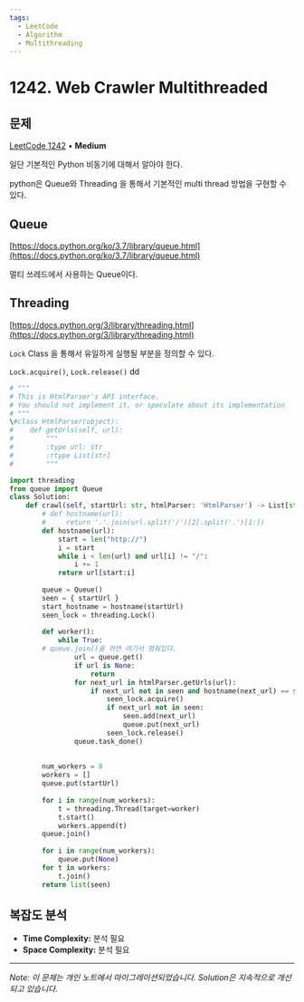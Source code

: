 ```yaml
---
tags:
  - LeetCode
  - Algorithm
  - Multithreading
---
```


# 1242. Web Crawler Multithreaded

## 문제

[LeetCode 1242](https://leetcode.com/problems/web-crawler-multithreaded/) • **Medium**

일단 기본적인 Python 비동기에 대해서 알아야 한다.

python은 Queue와 Threading 을 통해서 기본적인 multi thread 방법을 구현할 수 있다.

## Queue

[https://docs.python.org/ko/3.7/library/queue.html](https://docs.python.org/ko/3.7/library/queue.html)

멀티 쓰레드에서 사용하는 Queue이다.

## Threading

[https://docs.python.org/3/library/threading.html](https://docs.python.org/3/library/threading.html)

`Lock` Class 을 통해서 유일하게 실행될 부분을 정의할 수 있다.

`Lock.acquire()`, `Lock.release()` dd

```python
# """
# This is HtmlParser's API interface.
# You should not implement it, or speculate about its implementation
# """
\#class HtmlParser(object):
#    def getUrls(self, url):
#        """
#        :type url: str
#        :rtype List[str]
#        """

import threading
from queue import Queue
class Solution:
    def crawl(self, startUrl: str, htmlParser: 'HtmlParser') -> List[str]:
        # def hostname(url):
        #     return '.'.join(url.split('/')[2].split('.')[1:])
        def hostname(url):
            start = len("http://")
            i = start
            while i < len(url) and url[i] != "/":
                i += 1
            return url[start:i]
        
        queue = Queue()
        seen = { startUrl }
        start_hostname = hostname(startUrl)
        seen_lock = threading.Lock()
        
        def worker():
            while True:
        # queue.join()을 하면 여기서 멈춰있다.
                url = queue.get()
                if url is None:
                    return
                for next_url in htmlParser.getUrls(url):
                    if next_url not in seen and hostname(next_url) == start_hostname:
                        seen_lock.acquire()
                        if next_url not in seen:
                            seen.add(next_url)
                            queue.put(next_url)
                        seen_lock.release()
                queue.task_done()
        
        
        num_workers = 8
        workers = []
        queue.put(startUrl)
        
        for i in range(num_workers):
            t = threading.Thread(target=worker)
            t.start()
            workers.append(t)
        queue.join()
        
        for i in range(num_workers):
            queue.put(None)
        for t in workers:
            t.join()
        return list(seen)
```

## 복잡도 분석

- **Time Complexity:** 분석 필요
- **Space Complexity:** 분석 필요

---

*Note: 이 문제는 개인 노트에서 마이그레이션되었습니다. Solution은 지속적으로 개선되고 있습니다.*

